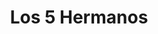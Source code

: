 ---
title: "Los 5 Hermanos"
url: /ciudad-autonoma-de-buenos-aires/los-5-hermanos/
shop: Metzgerei
---